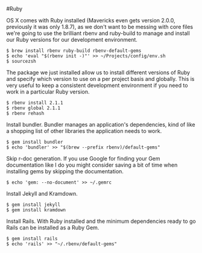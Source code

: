 #Ruby

OS X comes with Ruby installed (Mavericks even gets version 2.0.0, previously it was only 1.8.7), as we don't want to be messing with core files we're going to use the brilliant rbenv and ruby-build to manage and install our Ruby versions for our development environment.

    $ brew install rbenv ruby-build rbenv-default-gems
    $ echo 'eval "$(rbenv init -)"' >> ~/Projects/config/env.sh
    $ sourcezsh

The package we just installed allow us to install different versions of Ruby and specify which version to use on a per project basis and globally. This is very useful to keep a consistent development environment if you need to work in a particular Ruby version.

    $ rbenv install 2.1.1
    $ rbenv global 2.1.1
    $ rbenv rehash

Install bundler. Bundler manages an application's dependencies, kind of like a shopping list of other libraries the application needs to work.

    $ gem install bundler
    $ echo 'bundler' >> "$(brew --prefix rbenv)/default-gems"

Skip r-doc generation. If you use Google for finding your Gem documentation like I do you might consider saving a bit of time when installing gems by skipping the documentation.

    $ echo 'gem: --no-document' >> ~/.gemrc

Install Jekyll and Kramdown.

    $ gem install jekyll
    $ gem install kramdown

Install Rails. With Ruby installed and the minimum dependencies ready to go Rails can be installed as a Ruby Gem.

    $ gem install rails
    $ echo 'rails' >> "~/.rbenv/default-gems"
